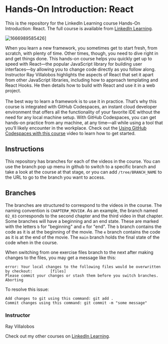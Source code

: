 # Hands-On Introduction: React 
This is the repository for the LinkedIn Learning course Hands-On Introduction: React. The full course is available from [LinkedIn Learning][lil-course-url].

![1666989585426](https://user-images.githubusercontent.com/25848438/200747140-294450cb-2309-4fd5-a8de-30feca3cc60f.jpeg)]


When you learn a new framework, you sometimes get to start fresh, from scratch, with plenty of time. Other times, though, you need to dive right in and get things done. This hands-on course helps you quickly get up to speed with React—the popular JavaScript library for building user interfaces—by allowing you to change code directly as you follow along. Instructor Ray Villalobos highlights the aspects of React that set it apart from other JavaScript libraries, including how to approach templating and React Hooks. He then details how to build with React and use it in a web project.<br><br>The best way to learn a framework is to use it in practice. That’s why this course is integrated with GitHub Codespaces, an instant cloud developer environment that offers all the functionality of your favorite IDE without the need for any local machine setup. With GitHub Codespaces, you can get hands-on practice from any machine, at any time—all while using a tool that you’ll likely encounter in the workplace. Check out the [Using GitHub Codespaces with this course][gcs-video-url] video to learn how to get started.

## Instructions
This repository has branches for each of the videos in the course. You can use the branch pop up menu in github to switch to a specific branch and take a look at the course at that stage, or you can add `/tree/BRANCH_NAME` to the URL to go to the branch you want to access.

## Branches
The branches are structured to correspond to the videos in the course. The naming convention is `CHAPTER#_MOVIE#`. As an example, the branch named `02_03` corresponds to the second chapter and the third video in that chapter. 
Some branches will have a beginning and an end state. These are marked with the letters `b` for "beginning" and `e` for "end". The `b` branch contains the code as it is at the beginning of the movie. The `e` branch contains the code as it is at the end of the movie. The `main` branch holds the final state of the code when in the course.

When switching from one exercise files branch to the next after making changes to the files, you may get a message like this:

    error: Your local changes to the following files would be overwritten by checkout:        [files]
    Please commit your changes or stash them before you switch branches.
    Aborting

To resolve this issue:
	
    Add changes to git using this command: git add .
	Commit changes using this command: git commit -m "some message"


### Instructor

Ray Villalobos

Check out my other courses on [LinkedIn Learning](https://www.linkedin.com/learning/instructors/ray-villalobos).

[lil-course-url]: https://www.linkedin.com/learning/hands-on-introduction-react
[gcs-video-url]: https://www.linkedin.com/learning/hands-on-introduction-react/using-github-codespaces-with-this-course
